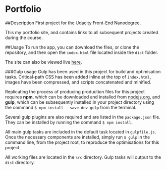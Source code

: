 Portfolio
=========

##Description
First project for the Udacity Front-End Nanodegree.

This my portfolio site, and contains links to all subsequent projects created during the course.

##Usage
To run the app, you can download the files, or clone the repository, and then open the `index.html` file located inside the `dist` folder.

The site can also be viewed live [here](http://andrewalderton.github.io/nanodegree-portfolio).

###Gulp usage
Gulp has been used in this project for build and optimisation tasks. Critical-path CSS has been added inline at the top of `index.html`, images have been compressed, and scripts concatenated and minified.

Replicating the process of producing production files for this project requires **npm**, which can be downloaded and installed from [nodejs.org](http://nodejs.org), and **gulp**, which can be subsequently installed in your project directory using the command `$ npm install --save-dev gulp` from the terminal.

Several gulp plugins are also required and are listed in the `package.json` file. They can be installed by running the command `$ npm install`.

All main gulp tasks are included in the default task located in `gulpfile.js`. Once the necessary components are installed, simply run `$ gulp` in the command line, from the project root, to reproduce the optimisations for this project.

All working files are located in the `src` directory. Gulp tasks will output to the `dist` directory.



